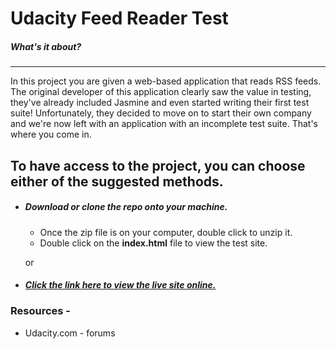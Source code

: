 # Udacity Feed Reader Test
##### What's it about?
---
In this project you are given a web-based application that reads RSS feeds. The original developer of this application clearly saw the value in testing, they've already included Jasmine and even started writing their first test suite! Unfortunately, they decided to move on to start their own company and we're now left with an application with an incomplete test suite. That's where you come in.

## To have access to the project, you can choose either of the suggested methods.
- ##### Download or clone the repo onto your machine.
    - Once the zip file is on your computer, double click to unzip it.
    - Double click on the **index.html** file to view the test site.

    or
- ##### [Click the link here to view the live site online.](https://cesarlagcc.github.io/udacity-feedreader/)


### Resources - 
- Udacity.com - forums



